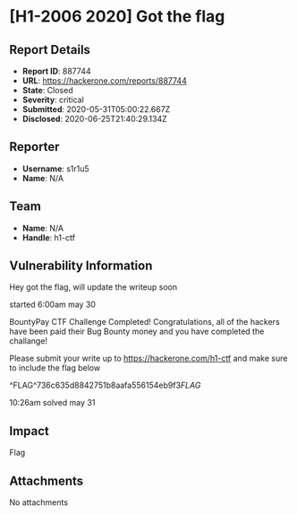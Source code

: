 # [H1-2006 2020]  Got the flag

## Report Details
- **Report ID**: 887744
- **URL**: https://hackerone.com/reports/887744
- **State**: Closed
- **Severity**: critical
- **Submitted**: 2020-05-31T05:00:22.667Z
- **Disclosed**: 2020-06-25T21:40:29.134Z

## Reporter
- **Username**: s1r1u5
- **Name**: N/A

## Team
- **Name**: N/A
- **Handle**: h1-ctf

## Vulnerability Information
Hey got the flag, will update the writeup soon 

started 6:00am may 30

BountyPay
CTF Challenge Completed!
Congratulations, all of the hackers have been paid their Bug Bounty money
and you have completed the challange!

Please submit your write up to https://hackerone.com/h1-ctf and make sure to include the flag below

^FLAG^736c635d8842751b8aafa556154eb9f3$FLAG$
 
 10:26am solved may 31

## Impact

Flag

## Attachments
No attachments
